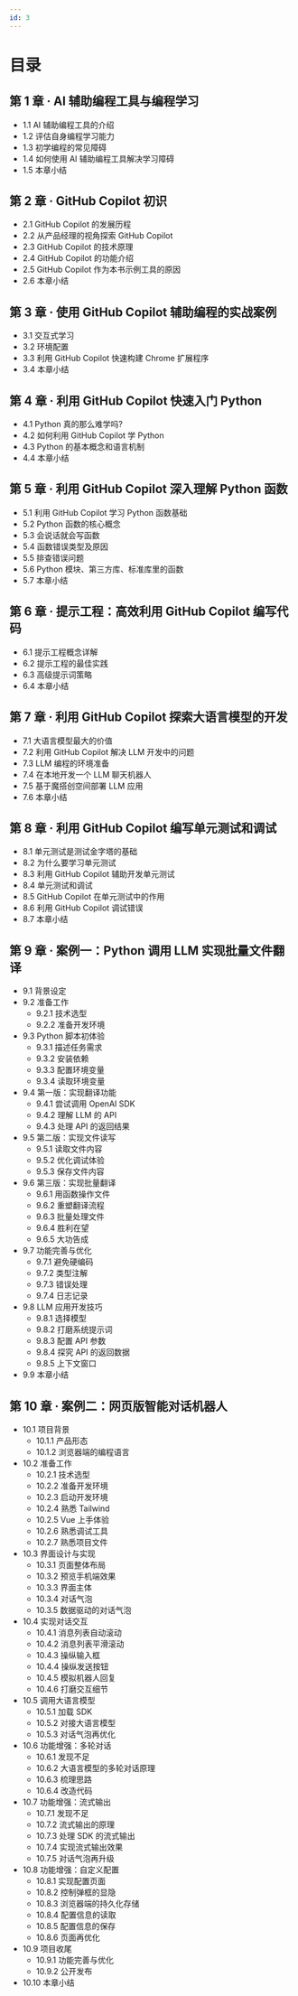 ```yaml
---
id: 3
---
```


# 目录

## 第 1 章 · AI 辅助编程工具与编程学习
- 1.1 AI 辅助编程工具的介绍
- 1.2 评估自身编程学习能力
- 1.3 初学编程的常见障碍
- 1.4 如何使用 AI 辅助编程工具解决学习障碍
- 1.5 本章小结

## 第 2 章 · GitHub Copilot 初识
- 2.1 GitHub Copilot 的发展历程
- 2.2 从产品经理的视角探索 GitHub Copilot
- 2.3 GitHub Copilot 的技术原理
- 2.4 GitHub Copilot 的功能介绍
- 2.5 GitHub Copilot 作为本书示例工具的原因
- 2.6 本章小结

## 第 3 章 · 使用 GitHub Copilot 辅助编程的实战案例
- 3.1 交互式学习
- 3.2 环境配置
- 3.3 利用 GitHub Copilot 快速构建 Chrome 扩展程序
- 3.4 本章小结

## 第 4 章 · 利用 GitHub Copilot 快速入门 Python
- 4.1 Python 真的那么难学吗?
- 4.2 如何利用 GitHub Copilot 学 Python
- 4.3 Python 的基本概念和语言机制
- 4.4 本章小结

## 第 5 章 · 利用 GitHub Copilot 深入理解 Python 函数
- 5.1 利用 GitHub Copilot 学习 Python 函数基础
- 5.2 Python 函数的核心概念
- 5.3 会说话就会写函数
- 5.4 函数错误类型及原因
- 5.5 排查错误问题
- 5.6 Python 模块、第三方库、标准库里的函数
- 5.7 本章小结

## 第 6 章 · 提示工程：高效利用 GitHub Copilot 编写代码
- 6.1 提示工程概念详解
- 6.2 提示工程的最佳实践
- 6.3 高级提示词策略
- 6.4 本章小结

## 第 7 章 · 利用 GitHub Copilot 探索大语言模型的开发
- 7.1 大语言模型最大的价值
- 7.2 利用 GitHub Copilot 解决 LLM 开发中的问题
- 7.3 LLM 编程的环境准备
- 7.4 在本地开发一个 LLM 聊天机器人
- 7.5 基于魔搭创空间部署 LLM 应用
- 7.6 本章小结

## 第 8 章 · 利用 GitHub Copilot 编写单元测试和调试
- 8.1 单元测试是测试金字塔的基础
- 8.2 为什么要学习单元测试
- 8.3 利用 GitHub Copilot 辅助开发单元测试
- 8.4 单元测试和调试
- 8.5 GitHub Copilot 在单元测试中的作用
- 8.6 利用 GitHub Copilot 调试错误
- 8.7 本章小结

## 第 9 章 · 案例一：Python 调用 LLM 实现批量文件翻译
- 9.1 背景设定
- 9.2 准备工作
  - 9.2.1 技术选型
  - 9.2.2 准备开发环境
- 9.3 Python 脚本初体验
  - 9.3.1 描述任务需求
  - 9.3.2 安装依赖
  - 9.3.3 配置环境变量
  - 9.3.4 读取环境变量
- 9.4 第一版：实现翻译功能
  - 9.4.1 尝试调用 OpenAI SDK
  - 9.4.2 理解 LLM 的 API
  - 9.4.3 处理 API 的返回结果
- 9.5 第二版：实现文件读写
  - 9.5.1 读取文件内容
  - 9.5.2 优化调试体验
  - 9.5.3 保存文件内容
- 9.6 第三版：实现批量翻译
  - 9.6.1 用函数操作文件
  - 9.6.2 重塑翻译流程
  - 9.6.3 批量处理文件
  - 9.6.4 胜利在望
  - 9.6.5 大功告成
- 9.7 功能完善与优化
  - 9.7.1 避免硬编码
  - 9.7.2 类型注解
  - 9.7.3 错误处理
  - 9.7.4 日志记录
- 9.8 LLM 应用开发技巧
  - 9.8.1 选择模型
  - 9.8.2 打磨系统提示词
  - 9.8.3 配置 API 参数
  - 9.8.4 探究 API 的返回数据
  - 9.8.5 上下文窗口
- 9.9 本章小结

## 第 10 章 · 案例二：网页版智能对话机器人
- 10.1 项目背景
  - 10.1.1 产品形态
  - 10.1.2 浏览器端的编程语言
- 10.2 准备工作
  - 10.2.1 技术选型
  - 10.2.2 准备开发环境
  - 10.2.3 启动开发环境
  - 10.2.4 熟悉 Tailwind
  - 10.2.5 Vue 上手体验
  - 10.2.6 熟悉调试工具
  - 10.2.7 熟悉项目文件
- 10.3 界面设计与实现
  - 10.3.1 页面整体布局
  - 10.3.2 预览手机端效果
  - 10.3.3 界面主体
  - 10.3.4 对话气泡
  - 10.3.5 数据驱动的对话气泡
- 10.4 实现对话交互
  - 10.4.1 消息列表自动滚动
  - 10.4.2 消息列表平滑滚动
  - 10.4.3 操纵输入框
  - 10.4.4 操纵发送按钮
  - 10.4.5 模拟机器人回复
  - 10.4.6 打磨交互细节
- 10.5 调用大语言模型
  - 10.5.1 加载 SDK
  - 10.5.2 对接大语言模型
  - 10.5.3 对话气泡再优化
- 10.6 功能增强：多轮对话
  - 10.6.1 发现不足
  - 10.6.2 大语言模型的多轮对话原理
  - 10.6.3 梳理思路
  - 10.6.4 改造代码
- 10.7 功能增强：流式输出
  - 10.7.1 发现不足
  - 10.7.2 流式输出的原理
  - 10.7.3 处理 SDK 的流式输出
  - 10.7.4 实现流式输出效果
  - 10.7.5 对话气泡再升级
- 10.8 功能增强：自定义配置
  - 10.8.1 实现配置页面
  - 10.8.2 控制弹框的显隐
  - 10.8.3 浏览器端的持久化存储
  - 10.8.4 配置信息的读取
  - 10.8.5 配置信息的保存
  - 10.8.6 页面再优化
- 10.9 项目收尾
  - 10.9.1 功能完善与优化
  - 10.9.2 公开发布
- 10.10 本章小结

